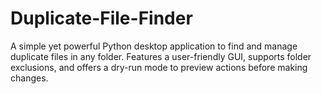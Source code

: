 # Duplicate-File-Finder
A simple yet powerful Python desktop application to find and manage duplicate files in any folder. Features a user-friendly GUI, supports folder exclusions, and offers a dry-run mode to preview actions before making changes.
